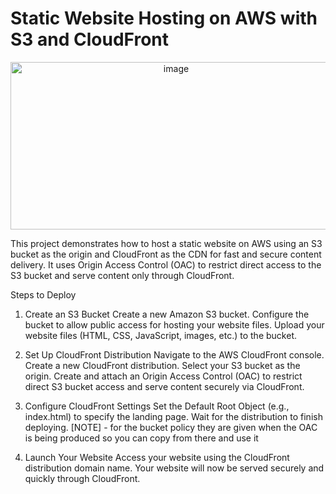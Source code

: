 # Static Website Hosting on AWS with S3 and CloudFront


<p align="center">
  <img src="https://github.com/user-attachments/assets/5b7dacf4-c846-4af0-9a24-57621c3203ff" width="514" height="268" alt="image" />
</p>


This project demonstrates how to host a static website on AWS using an S3 bucket as the origin and CloudFront as the CDN for fast and secure content delivery. It uses Origin Access Control (OAC) to restrict direct access to the S3 bucket and serve content only through CloudFront.

Steps to Deploy

1. Create an S3 Bucket
Create a new Amazon S3 bucket.
Configure the bucket to allow public access for hosting your website files.
Upload your website files (HTML, CSS, JavaScript, images, etc.) to the bucket.

2. Set Up CloudFront Distribution
Navigate to the AWS CloudFront console.
Create a new CloudFront distribution.
Select your S3 bucket as the origin.
Create and attach an Origin Access Control (OAC) to restrict direct S3 bucket access and serve content securely via CloudFront.

3. Configure CloudFront Settings
Set the Default Root Object (e.g., index.html) to specify the landing page.
Wait for the distribution to finish deploying.
[NOTE] - for the bucket policy they are given when the OAC is being produced so you can copy from there and use it

5. Launch Your Website
Access your website using the CloudFront distribution domain name.
Your website will now be served securely and quickly through CloudFront.
